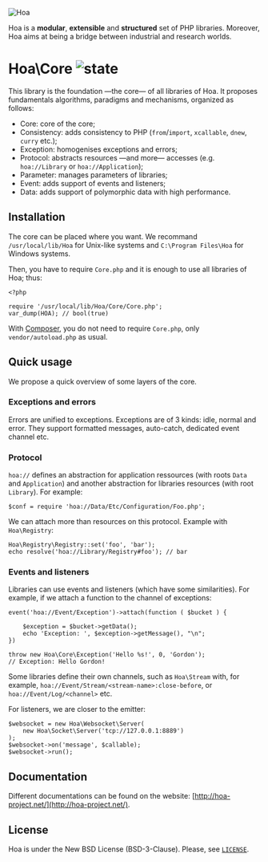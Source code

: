![Hoa](http://static.hoa-project.net/Image/Hoa_small.png)

Hoa is a **modular**, **extensible** and **structured** set of PHP libraries.
Moreover, Hoa aims at being a bridge between industrial and research worlds.

# Hoa\Core ![state](http://central.hoa-project.net/State/Core)

This library is the foundation —the core— of all libraries of Hoa. It proposes
fundamentals algorithms, paradigms and mechanisms, organized as follows:

  * Core: core of the core;
  * Consistency: adds consistency to PHP (`from`/`import`, `xcallable`, `dnew`,
    `curry` etc.);
  * Exception: homogenises exceptions and errors; 
  * Protocol: abstracts resources —and more— accesses (e.g. `hoa://Library` or
    `hoa://Application`);
  * Parameter: manages parameters of libraries;
  * Event: adds support of events and listeners;
  * Data: adds support of polymorphic data with high performance.

## Installation

The core can be placed where you want. We recommand `/usr/local/lib/Hoa` for
Unix-like systems and `C:\Program Files\Hoa` for Windows systems.

Then, you have to require `Core.php` and it is enough to use all libraries of
Hoa; thus:

    <?php

    require '/usr/local/lib/Hoa/Core/Core.php';
    var_dump(HOA); // bool(true)

With [Composer](https://getcomposer.org/), you do not need to require
`Core.php`, only `vendor/autoload.php` as usual.


## Quick usage

We propose a quick overview of some layers of the core.

### Exceptions and errors

Errors are unified to exceptions. Exceptions are of 3 kinds: idle, normal and
error. They support formatted messages, auto-catch, dedicated event channel etc.

### Protocol

`hoa://` defines an abstraction for application ressources (with roots `Data`
and `Application`) and another abstraction for libraries resources (with root
`Library`). For example:

    $conf = require 'hoa://Data/Etc/Configuration/Foo.php';

We can attach more than resources on this protocol. Example with `Hoa\Registry`:

    Hoa\Registry\Registry::set('foo', 'bar');
    echo resolve('hoa://Library/Registry#foo'); // bar

### Events and listeners

Libraries can use events and listeners (which have some similarities). For
example, if we attach a function to the channel of exceptions:

    event('hoa://Event/Exception')->attach(function ( $bucket ) {

        $exception = $bucket->getData();
        echo 'Exception: ', $exception->getMessage(), "\n";
    })

    throw new Hoa\Core\Exception('Hello %s!', 0, 'Gordon');
    // Exception: Hello Gordon!

Some libraries define their own channels, such as `Hoa\Stream` with, for
example, `hoa://Event/Stream/<stream-name>:close-before`, or
`hoa://Event/Log/<channel>` etc.

For listeners, we are closer to the emitter:

    $websocket = new Hoa\Websocket\Server(
        new Hoa\Socket\Server('tcp://127.0.0.1:8889')
    );
    $websocket->on('message', $callable);
    $websocket->run();

## Documentation

Different documentations can be found on the website:
[http://hoa-project.net/](http://hoa-project.net/).

## License

Hoa is under the New BSD License (BSD-3-Clause). Please, see
[`LICENSE`](http://hoa-project.net/LICENSE).
